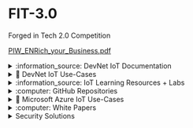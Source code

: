 # FIT-3.0
Forged in Tech 2.0 Competition

[PIW_ENRich_your_Business.pdf](https://github.com/TD-SYNNEX/FIT-3.0/files/9143311/PIW_ENRich_your_Business.pdf)

<details>
<summary> :information_source: DevNet IoT Documentation</summary>

### Documentation
https://developer.cisco.com/docs/iotod/#!introduction-to-cisco-iot-od/introduction-to-cisco-iot

</details> 

<details>
<summary> 🔌 DevNet IoT Use-Cases</summary>

[PIW_ENRich_your_Business.pdf](https://github.com/TD-SYNNEX/FIT-3.0/files/9143295/PIW_ENRich_your_Business.pdf)


[PIW_ENRich_your_Business.pdf](https://github.com/TD-SYNNEX/FIT-3.0/files/9143300/PIW_ENRich_your_Business.pdf)

</details> 

<details>
<summary> :information_source: IoT Learning Resources + Labs</summary>
  
### Industrial NetDevOps Learning Lab
https://developer.cisco.com/learning/modules/industrial-netdevops/

### IoT Learning Tracks
https://developer.cisco.com/learning/search/tracks/categories/IoT/?page=1

### IoT Learning Modules
https://developer.cisco.com/learning/search/modules/categories/IoT/products/IOS%20XE,IOS%20XR/?page=1

### IoT Learning Labs
https://developer.cisco.com/learning/search/labs/categories/IoT/products/IOS%20XE/?page=1
  
### Code Exchange
https://developer.cisco.com/codeexchange/github/repo/CiscoDevNet/industrial-netdevops

</details> 
  
<details>
<summary> :computer: GitHub Repositories</summary>

https://github.com/CiscoDevNet/industrial-netdevops
  
</details> 

<details>
<summary> 🔌 Microsoft Azure IoT Use-Cases</summary>

![CleanShot-Safari202207-19 at 13 05 29](https://user-images.githubusercontent.com/9085386/179819654-c8d52afc-b13b-4f85-bea3-4f706cbffb41.png)

![CleanShot-Safari202207-19 at 13 13 41](https://user-images.githubusercontent.com/9085386/179820345-f60ae828-1cf1-4b3c-9f39-211fdb30ee72.png)

</details>
  
<details>
<summary> :computer: White Papers</summary>

### White Paper

https://github.com/Janicerocha/Smart-Buildings-with-Cisco-Catalyst-9000-Switches-Certified-Green-Testing-Miercom-Certified-Green/blob/main/Smart%20Buildings%20with%20Cisco%20Catalyst%209000%20Switches%20Certified%20Green%20Testing.pdf

</details>
  
<details>
<summary>Security Solutions</summary>

### Umbrella

https://docs.umbrella.com/deployment-msp/docs/automated-deployment-instructions

</details>
